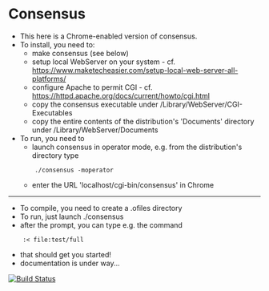 # Consensus

* This here is a Chrome-enabled version of consensus.
* To install, you need to:
    * make consensus (see below)
    * setup local WebServer on your system - cf.  
       https://www.maketecheasier.com/setup-local-web-server-all-platforms/
    * configure Apache to permit CGI - cf.  
       https://httpd.apache.org/docs/current/howto/cgi.html
    * copy the consensus executable under /Library/WebServer/CGI-Executables
    * copy the entire contents of the distribution's 'Documents' directory under /Library/WebServer/Documents
* To run, you need to
    * launch consensus in operator mode, e.g. from the distribution's directory type
    ```
        ./consensus -moperator
    ```
    * enter the URL 'localhost/cgi-bin/consensus' in Chrome

----

* To compile, you need to create a .ofiles directory
* To run, just launch ./consensus
* after the prompt, you can type e.g. the command
```
    :< file:test/full
```
* that should get you started!
* documentation is under way...


[![Build Status](https://travis-ci.org/Eyescale/Consensus.svg?branch=master)](https://travis-ci.org/Eyescale/Consensus)
